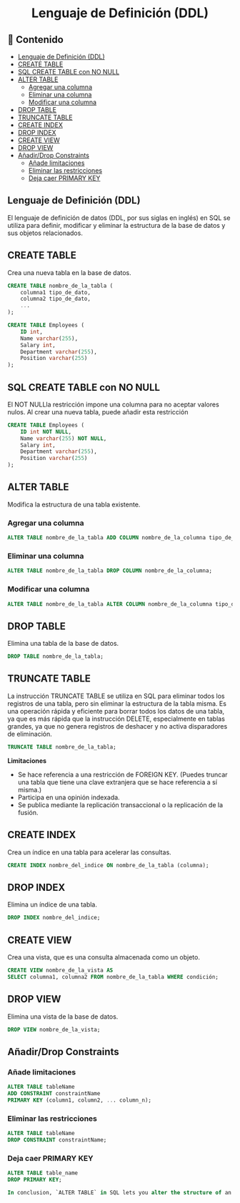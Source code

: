<h1 align="center">Lenguaje de Definición (DDL)</h1>

<h2>📑 Contenido</h2>

- [Lenguaje de Definición (DDL)](#lenguaje-de-definición-ddl)
- [CREATE TABLE](#create-table)
- [SQL CREATE TABLE con NO NULL](#sql-create-table-con-no-null)
- [ALTER TABLE](#alter-table)
  - [Agregar una columna](#agregar-una-columna)
  - [Eliminar una columna](#eliminar-una-columna)
  - [Modificar una columna](#modificar-una-columna)
- [DROP TABLE](#drop-table)
- [TRUNCATE TABLE](#truncate-table)
- [CREATE INDEX](#create-index)
- [DROP INDEX](#drop-index)
- [CREATE VIEW](#create-view)
- [DROP VIEW](#drop-view)
- [Añadir/Drop Constraints](#añadirdrop-constraints)
  - [Añade limitaciones](#añade-limitaciones)
  - [Eliminar las restricciones](#eliminar-las-restricciones)
  - [Deja caer PRIMARY KEY](#deja-caer-primary-key)

## Lenguaje de Definición (DDL)

El lenguaje de definición de datos (DDL, por sus siglas en inglés) en SQL se utiliza para definir, modificar y eliminar la estructura de la base de datos y sus objetos relacionados.

## CREATE TABLE

Crea una nueva tabla en la base de datos.

```sql
CREATE TABLE nombre_de_la_tabla (
    columna1 tipo_de_dato,
    columna2 tipo_de_dato,
    ...
);

CREATE TABLE Employees (
    ID int,
    Name varchar(255),
    Salary int,
    Department varchar(255),
    Position varchar(255)
);
```

## SQL CREATE TABLE con NO NULL

El NOT NULLla restricción impone una columna para no aceptar valores nulos. Al crear una nueva tabla, puede añadir esta restricción

```sql
CREATE TABLE Employees (
    ID int NOT NULL,
    Name varchar(255) NOT NULL,
    Salary int,
    Department varchar(255),
    Position varchar(255)
);
```

## ALTER TABLE

Modifica la estructura de una tabla existente.

### Agregar una columna

```sql
ALTER TABLE nombre_de_la_tabla ADD COLUMN nombre_de_la_columna tipo_de_dato;
```

### Eliminar una columna

```sql
ALTER TABLE nombre_de_la_tabla DROP COLUMN nombre_de_la_columna;
```

### Modificar una columna

```sql
ALTER TABLE nombre_de_la_tabla ALTER COLUMN nombre_de_la_columna tipo_de_dato;
```

## DROP TABLE

Elimina una tabla de la base de datos.

```sql
DROP TABLE nombre_de_la_tabla;
```

## TRUNCATE TABLE

La instrucción TRUNCATE TABLE se utiliza en SQL para eliminar todos los registros de una tabla, pero sin eliminar la estructura de la tabla misma. Es una operación rápida y eficiente para borrar todos los datos de una tabla, ya que es más rápida que la instrucción DELETE, especialmente en tablas grandes, ya que no genera registros de deshacer y no activa disparadores de eliminación.

```sql
TRUNCATE TABLE nombre_de_la_tabla;
```

**Limitaciones**

- Se hace referencia a una restricción de FOREIGN KEY. (Puedes truncar una tabla que tiene una clave extranjera que se hace referencia a sí misma.)
- Participa en una opinión indexada.
- Se publica mediante la replicación transaccional o la replicación de la fusión.

## CREATE INDEX

Crea un índice en una tabla para acelerar las consultas.

```sql
CREATE INDEX nombre_del_indice ON nombre_de_la_tabla (columna);
```

## DROP INDEX

Elimina un índice de una tabla.

```sql
DROP INDEX nombre_del_indice;
```

## CREATE VIEW

Crea una vista, que es una consulta almacenada como un objeto.

```sql
CREATE VIEW nombre_de_la_vista AS
SELECT columna1, columna2 FROM nombre_de_la_tabla WHERE condición;
```

## DROP VIEW

Elimina una vista de la base de datos.

```sql
DROP VIEW nombre_de_la_vista;
```

## Añadir/Drop Constraints

### Añade limitaciones

```sql
ALTER TABLE tableName
ADD CONSTRAINT constraintName
PRIMARY KEY (column1, column2, ... column_n);
```

### Eliminar las restricciones

```sql
ALTER TABLE tableName
DROP CONSTRAINT constraintName;
```

### Deja caer PRIMARY KEY

```sql
ALTER TABLE table_name
DROP PRIMARY KEY;

In conclusion, `ALTER TABLE` in SQL lets you alter the structure of an existing table. This is a powerful command that lets you dynamically add, modify, and delete columns as well as the constraints placed on them. It ensures you are more flexible in dealing with changing data storage requirements.
```
